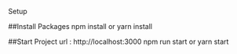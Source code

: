 Setup

##Install Packages
npm install or yarn install

##Start Project 
url : http://localhost:3000
npm run start or yarn start
